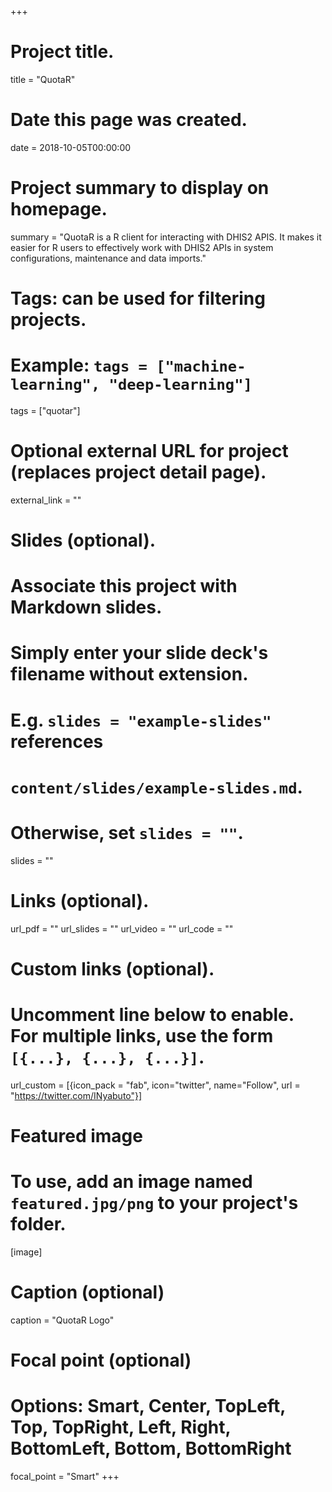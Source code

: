 +++
# Project title.
title = "QuotaR"

# Date this page was created.
date = 2018-10-05T00:00:00

# Project summary to display on homepage.
summary = "QuotaR is a R client for interacting with DHIS2 APIS. It makes it easier for R users to effectively work with DHIS2 APIs in system configurations, maintenance and data imports."

# Tags: can be used for filtering projects.
# Example: `tags = ["machine-learning", "deep-learning"]`
tags = ["quotar"]

# Optional external URL for project (replaces project detail page).
external_link = ""

# Slides (optional).
#   Associate this project with Markdown slides.
#   Simply enter your slide deck's filename without extension.
#   E.g. `slides = "example-slides"` references 
#   `content/slides/example-slides.md`.
#   Otherwise, set `slides = ""`.
slides = ""

# Links (optional).
url_pdf = ""
url_slides = ""
url_video = ""
url_code = ""

# Custom links (optional).
#   Uncomment line below to enable. For multiple links, use the form `[{...}, {...}, {...}]`.
url_custom = [{icon_pack = "fab", icon="twitter", name="Follow", url = "https://twitter.com/INyabuto"}]

# Featured image
# To use, add an image named `featured.jpg/png` to your project's folder. 
[image]
  # Caption (optional)
  caption = "QuotaR Logo"
  
  # Focal point (optional)
  # Options: Smart, Center, TopLeft, Top, TopRight, Left, Right, BottomLeft, Bottom, BottomRight
  focal_point = "Smart"
+++

